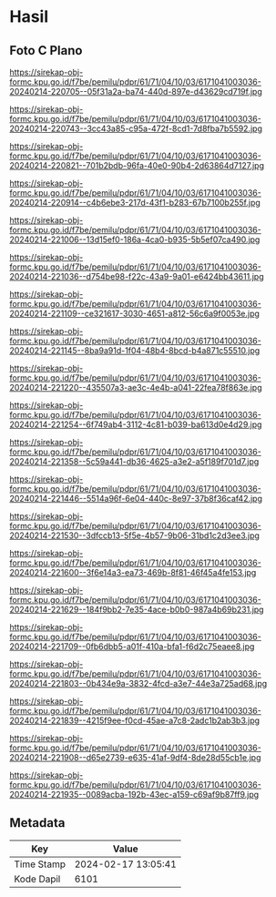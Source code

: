 # Hasil

## Foto C Plano

https://sirekap-obj-formc.kpu.go.id/f7be/pemilu/pdpr/61/71/04/10/03/6171041003036-20240214-220705--05f31a2a-ba74-440d-897e-d43629cd719f.jpg

https://sirekap-obj-formc.kpu.go.id/f7be/pemilu/pdpr/61/71/04/10/03/6171041003036-20240214-220743--3cc43a85-c95a-472f-8cd1-7d8fba7b5592.jpg

https://sirekap-obj-formc.kpu.go.id/f7be/pemilu/pdpr/61/71/04/10/03/6171041003036-20240214-220821--701b2bdb-96fa-40e0-90b4-2d63864d7127.jpg

https://sirekap-obj-formc.kpu.go.id/f7be/pemilu/pdpr/61/71/04/10/03/6171041003036-20240214-220914--c4b6ebe3-217d-43f1-b283-67b7100b255f.jpg

https://sirekap-obj-formc.kpu.go.id/f7be/pemilu/pdpr/61/71/04/10/03/6171041003036-20240214-221006--13d15ef0-186a-4ca0-b935-5b5ef07ca490.jpg

https://sirekap-obj-formc.kpu.go.id/f7be/pemilu/pdpr/61/71/04/10/03/6171041003036-20240214-221036--d754be98-f22c-43a9-9a01-e6424bb43611.jpg

https://sirekap-obj-formc.kpu.go.id/f7be/pemilu/pdpr/61/71/04/10/03/6171041003036-20240214-221109--ce321617-3030-4651-a812-56c6a9f0053e.jpg

https://sirekap-obj-formc.kpu.go.id/f7be/pemilu/pdpr/61/71/04/10/03/6171041003036-20240214-221145--8ba9a91d-1f04-48b4-8bcd-b4a871c55510.jpg

https://sirekap-obj-formc.kpu.go.id/f7be/pemilu/pdpr/61/71/04/10/03/6171041003036-20240214-221220--435507a3-ae3c-4e4b-a041-22fea78f863e.jpg

https://sirekap-obj-formc.kpu.go.id/f7be/pemilu/pdpr/61/71/04/10/03/6171041003036-20240214-221254--6f749ab4-3112-4c81-b039-ba613d0e4d29.jpg

https://sirekap-obj-formc.kpu.go.id/f7be/pemilu/pdpr/61/71/04/10/03/6171041003036-20240214-221358--5c59a441-db36-4625-a3e2-a5f189f701d7.jpg

https://sirekap-obj-formc.kpu.go.id/f7be/pemilu/pdpr/61/71/04/10/03/6171041003036-20240214-221446--5514a96f-6e04-440c-8e97-37b8f36caf42.jpg

https://sirekap-obj-formc.kpu.go.id/f7be/pemilu/pdpr/61/71/04/10/03/6171041003036-20240214-221530--3dfccb13-5f5e-4b57-9b06-31bd1c2d3ee3.jpg

https://sirekap-obj-formc.kpu.go.id/f7be/pemilu/pdpr/61/71/04/10/03/6171041003036-20240214-221600--3f6e14a3-ea73-469b-8f81-46f45a4fe153.jpg

https://sirekap-obj-formc.kpu.go.id/f7be/pemilu/pdpr/61/71/04/10/03/6171041003036-20240214-221629--184f9bb2-7e35-4ace-b0b0-987a4b69b231.jpg

https://sirekap-obj-formc.kpu.go.id/f7be/pemilu/pdpr/61/71/04/10/03/6171041003036-20240214-221709--0fb6dbb5-a01f-410a-bfa1-f6d2c75eaee8.jpg

https://sirekap-obj-formc.kpu.go.id/f7be/pemilu/pdpr/61/71/04/10/03/6171041003036-20240214-221803--0b434e9a-3832-4fcd-a3e7-44e3a725ad68.jpg

https://sirekap-obj-formc.kpu.go.id/f7be/pemilu/pdpr/61/71/04/10/03/6171041003036-20240214-221839--4215f9ee-f0cd-45ae-a7c8-2adc1b2ab3b3.jpg

https://sirekap-obj-formc.kpu.go.id/f7be/pemilu/pdpr/61/71/04/10/03/6171041003036-20240214-221908--d65e2739-e635-41af-9df4-8de28d55cb1e.jpg

https://sirekap-obj-formc.kpu.go.id/f7be/pemilu/pdpr/61/71/04/10/03/6171041003036-20240214-221935--0089acba-192b-43ec-a159-c69af9b87ff9.jpg


## Metadata

| Key        | Value               |
| ---------- | ------------------- |
| Time Stamp | 2024-02-17 13:05:41 |
| Kode Dapil | 6101                |



